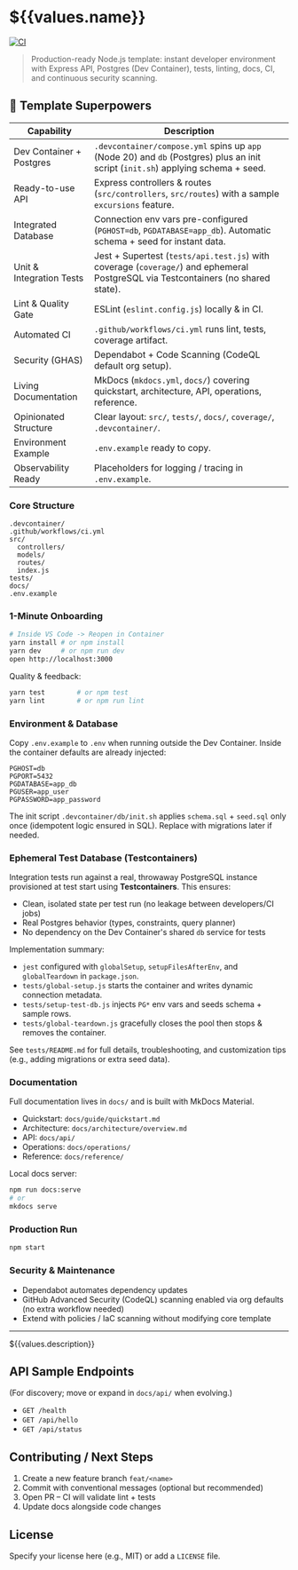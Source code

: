   # ${{values.name}}

  [![CI](https://github.com/${{values.destination.owner}}/${{values.name}}/actions/workflows/ci.yml/badge.svg)](https://github.com/${{values.destination.owner}}/${{values.name}}/actions/workflows/ci-template.yml)


  > Production-ready Node.js template: instant developer environment with Express API, Postgres (Dev Container), tests, linting, docs, CI, and continuous security scanning.

  ## 🧬 Template Superpowers

  | Capability               | Description                                                                                                                       |
  | ------------------------ | --------------------------------------------------------------------------------------------------------------------------------- |
  | Dev Container + Postgres | `.devcontainer/compose.yml` spins up `app` (Node 20) and `db` (Postgres) plus an init script (`init.sh`) applying schema + seed.  |
  | Ready-to-use API         | Express controllers & routes (`src/controllers`, `src/routes`) with a sample `excursions` feature.                                |
  | Integrated Database      | Connection env vars pre-configured (`PGHOST=db`, `PGDATABASE=app_db`). Automatic schema + seed for instant data.                  |
  | Unit & Integration Tests | Jest + Supertest (`tests/api.test.js`) with coverage (`coverage/`) and ephemeral PostgreSQL via Testcontainers (no shared state). |
  | Lint & Quality Gate      | ESLint (`eslint.config.js`) locally & in CI.                                                                                      |
  | Automated CI             | `.github/workflows/ci.yml` runs lint, tests, coverage artifact.                                                                   |
  | Security (GHAS)          | Dependabot + Code Scanning (CodeQL default org setup).                                                                            |
  | Living Documentation     | MkDocs (`mkdocs.yml`, `docs/`) covering quickstart, architecture, API, operations, reference.                                     |
  | Opinionated Structure    | Clear layout: `src/`, `tests/`, `docs/`, `coverage/`, `.devcontainer/`.                                                           |
  | Environment Example      | `.env.example` ready to copy.                                                                                                     |
  | Observability Ready      | Placeholders for logging / tracing in `.env.example`.                                                                             |

  ### Core Structure

  ```
  .devcontainer/
  .github/workflows/ci.yml
  src/
    controllers/
    models/
    routes/
    index.js
  tests/
  docs/
  .env.example
  ```

  ### 1-Minute Onboarding

  ```bash
  # Inside VS Code -> Reopen in Container
  yarn install # or npm install
  yarn dev     # or npm run dev
  open http://localhost:3000
  ```

  Quality & feedback:

  ```bash
  yarn test        # or npm test
  yarn lint        # or npm run lint
  ```

  ### Environment & Database

  Copy `.env.example` to `.env` when running outside the Dev Container. Inside the container defaults are already injected:

  ```
  PGHOST=db
  PGPORT=5432
  PGDATABASE=app_db
  PGUSER=app_user
  PGPASSWORD=app_password
  ```

  The init script `.devcontainer/db/init.sh` applies `schema.sql` + `seed.sql` only once (idempotent logic ensured in SQL). Replace with migrations later if needed.

  ### Ephemeral Test Database (Testcontainers)

  Integration tests run against a real, throwaway PostgreSQL instance provisioned at test start using **Testcontainers**. This ensures:

  - Clean, isolated state per test run (no leakage between developers/CI jobs)
  - Real Postgres behavior (types, constraints, query planner)
  - No dependency on the Dev Container's shared `db` service for tests

  Implementation summary:

  - `jest` configured with `globalSetup`, `setupFilesAfterEnv`, and `globalTeardown` in `package.json`.
  - `tests/global-setup.js` starts the container and writes dynamic connection metadata.
  - `tests/setup-test-db.js` injects `PG*` env vars and seeds schema + sample rows.
  - `tests/global-teardown.js` gracefully closes the pool then stops & removes the container.

  See `tests/README.md` for full details, troubleshooting, and customization tips (e.g., adding migrations or extra seed data).

  ### Documentation

  Full documentation lives in `docs/` and is built with MkDocs Material.

  - Quickstart: `docs/guide/quickstart.md`
  - Architecture: `docs/architecture/overview.md`
  - API: `docs/api/`
  - Operations: `docs/operations/`
  - Reference: `docs/reference/`

  Local docs server:

  ```bash
  npm run docs:serve
  # or
  mkdocs serve
  ```

  ### Production Run

  ```bash
  npm start
  ```

  ### Security & Maintenance

  - Dependabot automates dependency updates
  - GitHub Advanced Security (CodeQL) scanning enabled via org defaults (no extra workflow needed)
  - Extend with policies / IaC scanning without modifying core template

  ---

  ${{values.description}}

  ## API Sample Endpoints

  (For discovery; move or expand in `docs/api/` when evolving.)

  - `GET /health`
  - `GET /api/hello`
  - `GET /api/status`

  ## Contributing / Next Steps

  1. Create a new feature branch `feat/<name>`
  2. Commit with conventional messages (optional but recommended)
  3. Open PR – CI will validate lint + tests
  4. Update docs alongside code changes

  ## License

  Specify your license here (e.g., MIT) or add a `LICENSE` file.
